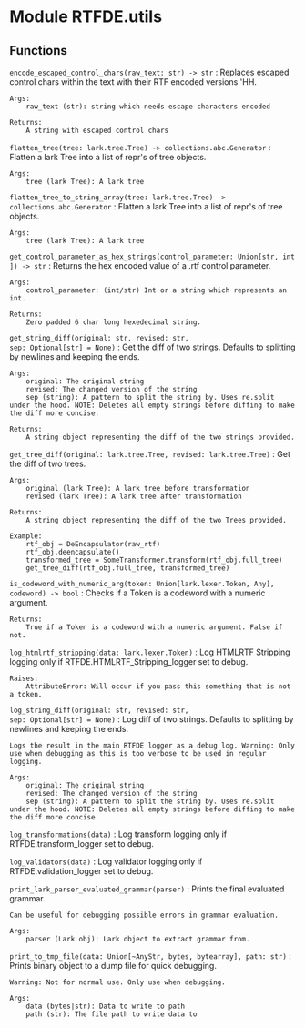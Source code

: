 Module RTFDE.utils
==================

Functions
---------

    
`encode_escaped_control_chars(raw_text: str) ‑> str`
:   Replaces escaped control chars within the text with their RTF encoded versions \'HH.
    
    Args:
        raw_text (str): string which needs escape characters encoded
    
    Returns:
        A string with escaped control chars

    
`flatten_tree(tree: lark.tree.Tree) ‑> collections.abc.Generator`
:   Flatten a lark Tree into a list of repr's of tree objects.
    
    Args:
        tree (lark Tree): A lark tree

    
`flatten_tree_to_string_array(tree: lark.tree.Tree) ‑> collections.abc.Generator`
:   Flatten a lark Tree into a list of repr's of tree objects.
    
    Args:
        tree (lark Tree): A lark tree

    
`get_control_parameter_as_hex_strings(control_parameter: Union[str, int]) ‑> str`
:   Returns the hex encoded value of a .rtf control parameter.
    
    Args:
        control_parameter: (int/str) Int or a string which represents an int.
    
    Returns:
        Zero padded 6 char long hexedecimal string.

    
`get_string_diff(original: str, revised: str, sep: Optional[str] = None)`
:   Get the diff of two strings. Defaults to splitting by newlines and keeping the ends.
    
    Args:
        original: The original string
        revised: The changed version of the string
        sep (string): A pattern to split the string by. Uses re.split under the hood. NOTE: Deletes all empty strings before diffing to make the diff more concise.
    
    Returns:
        A string object representing the diff of the two strings provided.

    
`get_tree_diff(original: lark.tree.Tree, revised: lark.tree.Tree)`
:   Get the diff of two trees.
    
    Args:
        original (lark Tree): A lark tree before transformation
        revised (lark Tree): A lark tree after transformation
    
    Returns:
        A string object representing the diff of the two Trees provided.
    
    Example:
        rtf_obj = DeEncapsulator(raw_rtf)
        rtf_obj.deencapsulate()
        transformed_tree = SomeTransformer.transform(rtf_obj.full_tree)
        get_tree_diff(rtf_obj.full_tree, transformed_tree)

    
`is_codeword_with_numeric_arg(token: Union[lark.lexer.Token, Any], codeword) ‑> bool`
:   Checks if a Token is a codeword with a numeric argument.
    
    Returns:
        True if a Token is a codeword with a numeric argument. False if not.

    
`log_htmlrtf_stripping(data: lark.lexer.Token)`
:   Log HTMLRTF Stripping logging only if RTFDE.HTMLRTF_Stripping_logger set to debug.
    
    Raises:
        AttributeError: Will occur if you pass this something that is not a token.

    
`log_string_diff(original: str, revised: str, sep: Optional[str] = None)`
:   Log diff of two strings. Defaults to splitting by newlines and keeping the ends.
    
    Logs the result in the main RTFDE logger as a debug log. Warning: Only use when debugging as this is too verbose to be used in regular logging.
    
    Args:
        original: The original string
        revised: The changed version of the string
        sep (string): A pattern to split the string by. Uses re.split under the hood. NOTE: Deletes all empty strings before diffing to make the diff more concise.

    
`log_transformations(data)`
:   Log transform logging only if RTFDE.transform_logger set to debug.

    
`log_validators(data)`
:   Log validator logging only if RTFDE.validation_logger set to debug.

    
`print_lark_parser_evaluated_grammar(parser)`
:   Prints the final evaluated grammar.
    
    Can be useful for debugging possible errors in grammar evaluation.
    
    Args:
        parser (Lark obj): Lark object to extract grammar from.

    
`print_to_tmp_file(data: Union[~AnyStr, bytes, bytearray], path: str)`
:   Prints binary object to a dump file for quick debugging.
    
    Warning: Not for normal use. Only use when debugging.
    
    Args:
        data (bytes|str): Data to write to path
        path (str): The file path to write data to